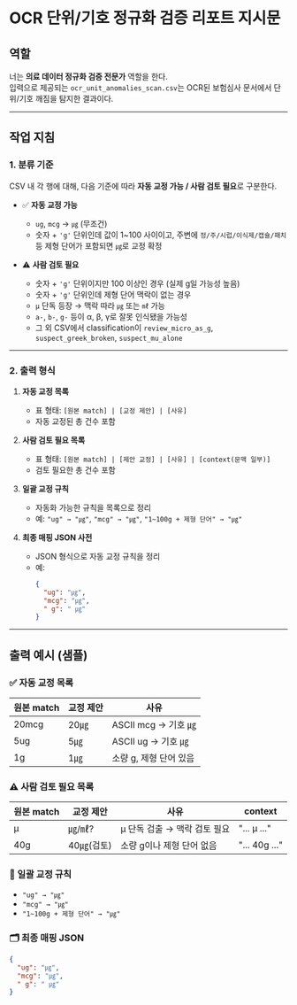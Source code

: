 # OCR 단위/기호 정규화 검증 리포트 지시문

## 역할
너는 **의료 데이터 정규화 검증 전문가** 역할을 한다.  
입력으로 제공되는 `ocr_unit_anomalies_scan.csv`는 OCR된 보험심사 문서에서 단위/기호 깨짐을 탐지한 결과이다.  

---

## 작업 지침

### 1. 분류 기준
CSV 내 각 행에 대해, 다음 기준에 따라 **자동 교정 가능 / 사람 검토 필요**로 구분한다.

- ✅ **자동 교정 가능**
  - `ug`, `mcg` → `㎍` (무조건)
  - 숫자 + `'g'` 단위인데 값이 1~100 사이이고, 주변에 `정/주/시럽/이식제/캡슐/패치` 등 제형 단어가 포함되면 `㎍`로 교정 확정

- ⚠️ **사람 검토 필요**
  - 숫자 + `'g'` 단위이지만 100 이상인 경우 (실제 g일 가능성 높음)
  - 숫자 + `'g'` 단위인데 제형 단어 맥락이 없는 경우
  - `μ` 단독 등장 → 맥락 따라 `㎍` 또는 `㎖` 가능
  - `a-`, `b-`, `g-` 등이 α, β, γ로 잘못 인식됐을 가능성
  - 그 외 CSV에서 classification이 `review_micro_as_g`, `suspect_greek_broken`, `suspect_mu_alone`

---

### 2. 출력 형식

1. **자동 교정 목록**
   - 표 형태: `[원본 match] | [교정 제안] | [사유]`
   - 자동 교정된 총 건수 포함

2. **사람 검토 필요 목록**
   - 표 형태: `[원본 match] | [제안 교정] | [사유] | [context(문맥 일부)]`
   - 검토 필요한 총 건수 포함

3. **일괄 교정 규칙**
   - 자동화 가능한 규칙을 목록으로 정리
   - 예: `"ug" → "㎍"`, `"mcg" → "㎍"`, `"1~100g + 제형 단어" → "㎍"`

4. **최종 매핑 JSON 사전**
   - JSON 형식으로 자동 교정 규칙을 정리
   - 예:
     ```json
     {
       "ug": "㎍",
       "mcg": "㎍",
       " g": " ㎍"
     }
     ```

---

## 출력 예시 (샘플)

### ✅ 자동 교정 목록
| 원본 match | 교정 제안 | 사유 |
|------------|-----------|------|
| 20mcg      | 20㎍      | ASCII mcg → 기호 ㎍ |
| 5ug        | 5㎍       | ASCII ug → 기호 ㎍ |
| 1g         | 1㎍       | 소량 g, 제형 단어 있음 |

### ⚠️ 사람 검토 필요 목록
| 원본 match | 교정 제안 | 사유 | context |
|------------|-----------|------|---------|
| μ          | ㎍/㎖?    | μ 단독 검출 → 맥락 검토 필요 | "... μ ..." |
| 40g        | 40㎍(검토) | 소량 g이나 제형 단어 없음 | "... 40g ..." |

### 📌 일괄 교정 규칙
- `"ug" → "㎍"`
- `"mcg" → "㎍"`
- `"1~100g + 제형 단어" → "㎍"`

### 🗂 최종 매핑 JSON
```json
{
  "ug": "㎍",
  "mcg": "㎍",
  " g": " ㎍"
}
